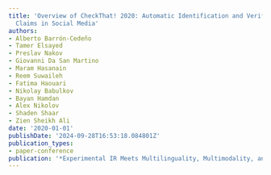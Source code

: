 ```yaml
---
title: 'Overview of CheckThat! 2020: Automatic Identification and Verification of
  Claims in Social Media'
authors:
- Alberto Barrón-Cedeño
- Tamer Elsayed
- Preslav Nakov
- Giovanni Da San Martino
- Maram Hasanain
- Reem Suwaileh
- Fatima Haouari
- Nikolay Babulkov
- Bayan Hamdan
- Alex Nikolov
- Shaden Shaar
- Zien Sheikh Ali
date: '2020-01-01'
publishDate: '2024-09-28T16:53:18.084801Z'
publication_types:
- paper-conference
publication: '*Experimental IR Meets Multilinguality, Multimodality, and Interaction*'
---
```

